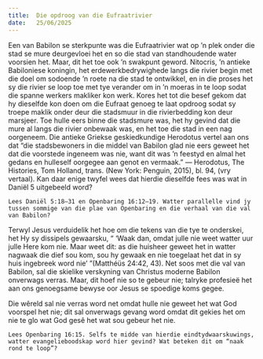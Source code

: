 ```yaml
---
title:  Die opdroog van die Eufraatrivier
date:   25/06/2025
---
```


Een van Babilon se sterkpunte was die Eufraatrivier wat op ’n plek onder die stad se mure deurgevloei het en so die stad van standhoudende water voorsien het. Maar, dit het toe ook ’n swakpunt geword. Nitocris, ’n antieke Babiloniese koningin, het erdewerkbedrywighede langs die rivier begin met die doel om sodoende ’n roete na die stad te ontwikkel, en in die proses het sy die rivier se loop toe met tye verander om in ’n moeras in te loop sodat die spanne werkers makliker kon werk. Kores het tot die besef gekom dat hy dieselfde kon doen om die Eufraat genoeg te laat opdroog sodat sy troepe maklik onder deur die stadsmuur in die rivierbedding kon deur marsjeer. Toe hulle eers binne die stadsmure was, het hy gevind dat die mure al langs die rivier onbewaak was, en het toe die stad in een nag oorgeneem. Die antieke Griekse geskiedkundige Herodotus vertel aan ons dat “die stadsbewoners in die middel van Babilon glad nie eers geweet het dat die voorstede ingeneem was nie, want dit was ’n feestyd en almal het gedans en hulleself oorgegee aan genot en vermaak.” — Herodotus, The Histories, Tom Holland, trans. (New York: Penguin, 2015), bl. 94, (vry vertaal). Kan daar enige twyfel wees dat hierdie dieselfde fees was wat in Daniël 5 uitgebeeld word?

`Lees Daniël 5:18–31 en Openbaring 16:12–19. Watter parallelle vind jy tussen sommige van die plae van Openbaring en die verhaal van die val van Babilon?`

Terwyl Jesus verduidelik het hoe om die tekens van die tye te onderskei, het Hy sy dissipels gewaarsku, “ ‘Waak dan, omdat julle nie weet watter uur julle Here kom nie. Maar weet dit: as die huisheer geweet het in watter nagwaak die dief sou kom, sou hy gewaak en nie toegelaat het dat in sy huis ingebreek word nie’ ”(Matthéüs 24:42, 43). Net soos met die val van Babilon, sal die skielike verskyning van Christus moderne Babilon onverwags verras. Maar, dit hoef nie so te gebeur nie; talryke profesieë het aan ons genoegsame bewyse oor Jesus se spoedige koms gegee.

Die wêreld sal nie verras word net omdat hulle nie geweet het wat God voorspel het nie; dit sal onverwags gevang word omdat dit gekies het om nie te glo wat God gesê het wat sou gebeur het nie.

`Lees Openbaring 16:15. Selfs te midde van hierdie eindtydwaarskuwings, watter evangelieboodskap word hier gevind? Wat beteken dit om “naak rond te loop”?`